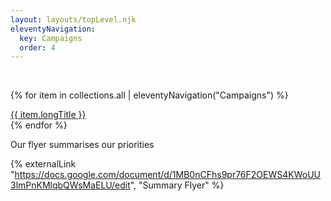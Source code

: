 ```yaml
---
layout: layouts/topLevel.njk
eleventyNavigation:
  key: Campaigns
  order: 4
---
```


<br />

{% for item in collections.all | eleventyNavigation("Campaigns") %}
<div class="banner-link banner-information">
	<a href="{% getUrlLinkByKeySC collections.all, 'Your Councillor' %}">
{{ item.longTitle }}
	</a>
</div>
{% endfor %}

Our flyer summarises our priorities

{% externalLink "https://docs.google.com/document/d/1MB0nCFhs9pr76F2OEWS4KWoUU3lmPnKMlqbQWsMaELU/edit", "Summary Flyer" %}




